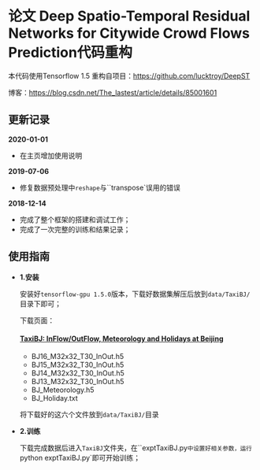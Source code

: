 # 论文 Deep Spatio-Temporal Residual Networks for Citywide Crowd Flows Prediction代码重构

本代码使用Tensorflow 1.5 重构自项目：https://github.com/lucktroy/DeepST

博客：https://blog.csdn.net/The_lastest/article/details/85001601



## 更新记录

**2020-01-01**

- 在主页增加使用说明

**2019-07-06**

- 修复数据预处理中`reshape`与``transpose`误用的错误

**2018-12-14**

- 完成了整个框架的搭建和调试工作；
- 完成了一次完整的训练和结果记录；

## 使用指南

- **1.安装**

  安装好`tensorflow-gpu 1.5.0`版本，下载好数据集解压后放到`data/TaxiBJ/`目录下即可；

  下载页面：

  #### [TaxiBJ: InFlow/OutFlow, Meteorology and Holidays at Beijing](./data/TaxiBJ/README.md)

  - BJ16_M32x32_T30_InOut.h5
  - BJ15_M32x32_T30_InOut.h5
  - BJ14_M32x32_T30_InOut.h5
  - BJ13_M32x32_T30_InOut.h5
  - BJ_Meteorology.h5
  - BJ_Holiday.txt

  将下载好的这六个文件放到`data/TaxiBJ/`目录

- **2.训练**

  下载完成数据后进入`TaxiBJ`文件夹，在``exptTaxiBJ.py`中设置好相关参数，运行 `python exptTaxiBJ.py`即可开始训练；

  